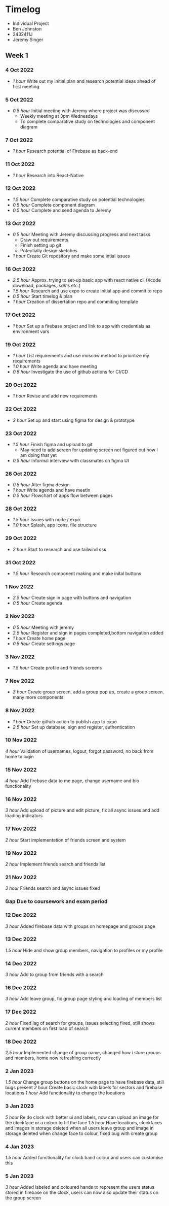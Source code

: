 # Timelog

* Individual Project
* Ben Johnston
* 2432411J
* Jeremy Singer

## Week 1

### 4 Oct 2022

* *1 hour* Write out my initial plan and research potential ideas ahead of first meeting

### 5 Oct 2022

* *0.5 hour* Initial meeting with Jeremy where  project was discussed
  * Weekly meeting at 3pm Wednesdays
  * To complete comparative study on technologies and component diagram 

### 7 Oct 2022

* *1 hour* Research potential of Firebase as back-end

### 11 Oct 2022

* *1 hour* Research into React-Native

### 12 Oct 2022

* *1.5 hour* Complete comparative study on potential technologies
* *0.5 hour* Complete component diagram
* *0.5 hour* Complete and send agenda to Jeremy

### 13 Oct 2022

* *0.5 hour* Meeting with Jeremy discussing progress and next tasks
  * Draw out requirements
  * Finish setting up git
  * Potentially design sketches
* *1 hour* Create Git repository and make some intial issues

### 16 Oct 2022

* *2.5 hour* Approx. trying to set-up basic app with react native cli (Xcode download, packages, sdk's etc.)
* *1.5 hour* Research and use expo to create initial app and commit to repo
* *0.5 hour* Start timelog & plan
* *1 hour* Creation of dissertation repo and commiting template

### 17 Oct 2022

* *1 hour* Set up a firebase project and link to app with credentials as environment vars 

### 19 Oct 2022

* *1 hour* List requirements and use moscow method to prioritize my requirements
* *1.0 hour* Write agenda and have meeting
* *0.5 hour* Investigate the use of github actions for CI/CD

### 20 Oct 2022

* *1 hour* Revise and add new requirements
  
### 22 Oct 2022

* *3 hour* Set up and start using figma for design & prototype

### 23 Oct 2022

* *1.5 hour* Finish figma and upload to git
  * May need to add screen for updating screen not figured out how I am doing that yet 
*  *0.5 hour* Informal interview with classmates on figma UI 

### 26 Oct 2022

* *0.5 hour* Alter figma design
* *1 hour* Write agenda and have meetin
* *0.5 hour* Flowchart of apps flow between pages


### 28 Oct 2022

* *1.5 hour* Issues with node / expo
* *1.0 hour* Splash, app icons, file structure

### 29 Oct 2022

* *2 hour* Start to research and use tailwind css 

### 31 Oct 2022

* *1.5 hour* Research component making and make inital buttons

### 1 Nov 2022

* *2.5 hour* Create sign in page with buttons and navigation
* *0.5 hour* Create agenda

### 2 Nov 2022

* *0.5 hour* Meeting with jeremy
* *2.5 hour* Register and sign in pages completed,bottom navigation added
* *1 hour* Create home page
* *0.5 hour* Create settings page

### 3 Nov 2022

* *1.5 hour* Create profile and friends screens

### 7 Nov 2022

* *3 hour* Create group screen, add a group pop up, create a group screen, many more components

### 8 Nov 2022 

* *1 hour* Create github action to publish app to expo
* *2.5 hour* Set up database, sign and register, authentication

### 10 Nov 2022

*4 hour* Validation of usernames, logout, forgot password, no back from home to login


### 15 Nov 2022

*4 hour* Add firebase data to me page, change username and bio functionality

### 16 Nov 2022

*3 hour* Add upload of picture and edit picture, fix all async issues and add loading indicators

### 17 Nov 2022

*2 hour* Start implementation of friends screen and system

### 19 Nov 2022

*2 hour* Implement friends search and friends list

### 21 Nov 2022

*3 hour* Friends search and async issues fixed

### Gap Due to coursework and exam period

### 12 Dec 2022 

*3 hour* Added firebase data with groups on homepage and groups page

### 13 Dec 2022

*1.5 hour* Hide and show group members, navigation to profiles or my profile

### 14 Dec 2022

*3 hour* Add to group from friends with a search

### 16 Dec 2022

*3 hour* Add leave group, fix group page styling and loading of members list

### 17 Dec 2022

*2 hour* Fixed lag of search for groups, issues selecting fixed, still shows current members on first load of search

### 18 Dec 2022

*2.5 hour* Implemented change of group name, changed how i store groups and members, home now refreshing correctly

### 2 Jan 2023

*1.5 hour* Change group buttons on the home page to have firebase data, still bugs present
*2 hour* Create basic clock with labels for sectors and firebase locations
*1 hour* Add functionality to change the locations

### 3 Jan 2023

*5 hour* Re do clock with better ui and labels, now can upload an image for the clockface or a colour to fill the face
*1.5 hour* Have locations, clockfaces and images in storage deleted when all users leave group and image in storage deleted when change face to colour, fixed bug with create group

### 4 Jan 2023

*1.5 hour* Added functionality for clock hand colour and users can customise this

### 5 Jan 2023

*3 hour* Added labeled and coloured hands to represent the users status stored in firebase on the clock, users can now also update their status on the group screen